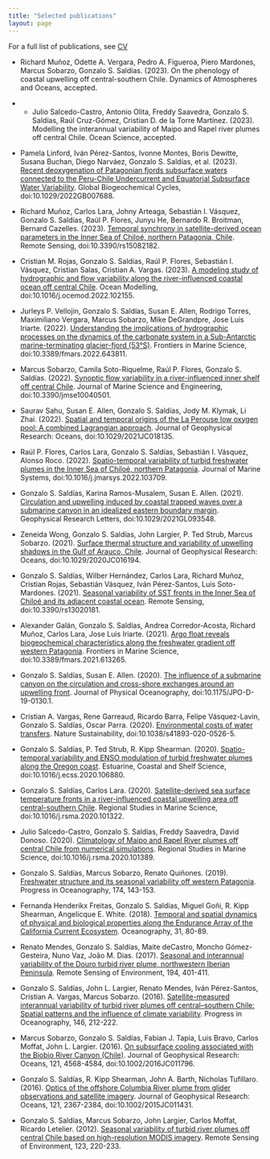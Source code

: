 ```yaml
---
title: "Selected publications"
layout: page
---
```

For a full list of publications, see [CV](CV.pdf)

* Richard Muñoz, Odette A. Vergara, Pedro A. Figueroa, Piero Mardones, Marcus Sobarzo, Gonzalo S. Saldías. (2023). On the phenology of coastal upwelling off central-southern Chile. Dynamics of Atmospheres and Oceans, accepted.

* * Julio Salcedo-Castro, Antonio Olita, Freddy Saavedra, Gonzalo S. Saldías, Raúl Cruz-Gómez, Cristian D. de la Torre Martínez. (2023). Modelling the interannual variability of Maipo and Rapel river plumes off central Chile. Ocean Science, accepted.

* Pamela Linford, Iván Pérez-Santos, Ivonne Montes, Boris Dewitte, Susana Buchan, Diego Narváez, Gonzalo S. Saldías, et al. (2023). [Recent deoxygenation of Patagonian fjords subsurface waters connected to the Peru-Chile Undercurrent and Equatorial Subsurface Water Variability](https://agupubs.onlinelibrary.wiley.com/doi/full/10.1029/2022GB007688). Global Biogeochemical Cycles, doi:10.1029/2022GB007688.

* Richard Muñoz, Carlos Lara, Johny Arteaga, Sebastián I. Vásquez, Gonzalo S. Saldías, Raúl P. Flores, Junyu He, Bernardo R. Broitman, Bernard Cazelles. (2023). [Temporal synchrony in satellite-derived ocean parameters in the Inner Sea of Chiloé, northern Patagonia, Chile](https://www.mdpi.com/2072-4292/15/8/2182). Remote Sensing, doi:10.3390/rs15082182.

* Cristian M. Rojas, Gonzalo S. Saldías, Raúl P. Flores, Sebastián I. Vásquez, Cristian Salas, Cristian A. Vargas. (2023). [A modeling study of hydrographic and flow variability along the river-influenced coastal ocean off central Chile](https://www.sciencedirect.com/science/article/pii/S146350032200169X). Ocean Modelling, doi:10.1016/j.ocemod.2022.102155.

* Jurleys P. Vellojin, Gonzalo S. Saldías, Susan E. Allen, Rodrigo Torres, Maximiliano Vergara, Marcus Sobarzo, Mike DeGrandpre, Jose Luis Iriarte. (2022). [Understanding the implications of hydrographic processes on the dynamics of the carbonate system in a Sub-Antarctic marine-terminating glacier-fjord (53°S)](https://www.frontiersin.org/articles/10.3389/fmars.2022.643811/full). Frontiers in Marine Science, doi:10.3389/fmars.2022.643811.

* Marcus Sobarzo, Camila Soto-Riquelme, Raúl P. Flores, Gonzalo S. Saldías. (2022). [Synoptic flow variability in a river-influenced inner shelf off central Chile](https://www.mdpi.com/2077-1312/10/4/501). Journal of Marine Science and Engineering, doi:10.3390/jmse10040501.

* Saurav Sahu, Susan E. Allen, Gonzalo S. Saldías, Jody M. Klymak, Li Zhai. (2022). [Spatial and temporal origins of the La Perouse low oxygen pool: A combined Lagrangian approach](https://agupubs.onlinelibrary.wiley.com/doi/full/10.1029/2021JC018135). Journal of Geophysical Research: Oceans, doi:10.1029/2021JC018135.

* Raúl P. Flores, Carlos Lara, Gonzalo S. Saldías, Sebastián I. Vásquez, Alonso Roco. (2022). [Spatio-temporal variability of turbid freshwater plumes in the Inner Sea of Chiloé, northern Patagonia](https://www.sciencedirect.com/science/article/pii/S0924796322000100). Journal of Marine Systems, doi:10.1016/j.jmarsys.2022.103709.

* Gonzalo S. Saldías, Karina Ramos-Musalem, Susan E. Allen. (2021). [Circulation and upwelling induced by coastal trapped waves over a submarine canyon in an idealized eastern boundary margin](https://agupubs.onlinelibrary.wiley.com/doi/full/10.1029/2021GL093548). Geophysical Research Letters, doi:10.1029/2021GL093548.

* Zeneida Wong, Gonzalo S. Saldías, John Largier, P. Ted Strub, Marcus Sobarzo. (2021). [Surface thermal structure and variability of upwelling shadows in the Gulf of Arauco, Chile](https://agupubs.onlinelibrary.wiley.com/doi/full/10.1029/2020JC016194). Journal of Geophysical Research: Oceans, doi:10.1029/2020JC016194.

* Gonzalo S. Saldías, Wilber Hernández, Carlos Lara, Richard Muñoz, Cristian Rojas, Sebastián Vásquez, Iván Pérez-Santos, Luis Soto-Mardones. (2021). [Seasonal variability of SST fronts in the Inner Sea of Chiloé and its adjacent coastal ocean](https://www.mdpi.com/2072-4292/13/2/181). Remote Sensing, doi:10.3390/rs13020181.

* Alexander Galán, Gonzalo S. Saldías, Andrea Corredor-Acosta, Richard Muñoz, Carlos Lara, Jose Luis Iriarte. (2021). [Argo float reveals biogeochemical characteristics along the freshwater gradient off western Patagonia](https://www.frontiersin.org/articles/10.3389/fmars.2021.613265/full#:~:text=As%20the%20Argo%20float%20drifted,and%20the%20lowest%20nitrate%20concentrations.). Frontiers in Marine Science, doi:10.3389/fmars.2021.613265.

* Gonzalo S. Saldías, Susan E. Allen. (2020). [The influence of a submarine canyon on the circulation and cross-shore exchanges around an upwelling front](https://journals.ametsoc.org/view/journals/phoc/50/6/JPO-D-19-0130.1.xml). Journal of Physical Oceanography, doi:10.1175/JPO-D-19-0130.1.

* Cristian A. Vargas, Rene Garreaud, Ricardo Barra, Felipe Vásquez-Lavin, Gonzalo S. Saldías, Oscar Parra. (2020). [Environmental costs of water transfers](https://www.nature.com/articles/s41893-020-0526-5). Nature Sustainability, doi:10.1038/s41893-020-0526-5.

* Gonzalo S. Saldías, P. Ted Strub, R. Kipp Shearman. (2020). [Spatio-temporal variability and ENSO modulation of turbid freshwater plumes along the Oregon coast](https://www.sciencedirect.com/science/article/pii/S0272771419305761). Estuarine, Coastal and Shelf Science, doi:10.1016/j.ecss.2020.106880.

* Gonzalo S. Saldías, Carlos Lara. (2020). [Satellite-derived sea surface temperature fronts in a river-influenced coastal upwelling area off central-southern Chile](https://www.sciencedirect.com/science/article/pii/S2352485520304503). Regional Studies in Marine Science, doi:10.1016/j.rsma.2020.101322.

* Julio Salcedo-Castro, Gonzalo S. Saldías, Freddy Saavedra, David Donoso. (2020). [Climatology of Maipo and Rapel River plumes off central Chile from numerical simulations](https://www.sciencedirect.com/science/article/pii/S235248552030517X). Regional Studies in Marine Science, doi:10.1016/j.rsma.2020.101389.

* Gonzalo S. Saldías, Marcus Sobarzo, Renato Quiñones. (2019). [Freshwater structure and its seasonal variability off western Patagonia](https://www.sciencedirect.com/science/article/pii/S0079661118301022). Progress in Oceanography, 174, 143-153.

* Fernanda Henderikx Freitas, Gonzalo S. Saldías, Miguel Goñi, R. Kipp Shearman, Angelicque E. White. (2018). [Temporal and spatial dynamics of physical and biological properties along the Endurance Array of the California Current Ecosystem](https://tos.org/oceanography/article/temporal-and-spatial-dynamics-of-physical-and-biological-properties-along-t). Oceanography, 31, 80-89.

* Renato Mendes, Gonzalo S. Saldías, Maite deCastro, Moncho Gómez-Gesteira, Nuno Vaz, João M. Dias. (2017). [Seasonal and interannual variability of the Douro turbid river plume, northwestern Iberian Peninsula](https://www.sciencedirect.com/science/article/pii/S0034425717301517). Remote Sensing of Environment, 194, 401-411.

* Gonzalo S. Saldías, John L. Largier, Renato Mendes, Iván Pérez-Santos, Cristian A. Vargas, Marcus Sobarzo. (2016). [Satellite-measured interannual variability of turbid river plumes off central–southern Chile: Spatial patterns and the influence of climate variability](https://www.sciencedirect.com/science/article/pii/S0079661116300210). Progress in Oceanography, 146, 212-222.

* Marcus Sobarzo, Gonzalo S. Saldías, Fabian J. Tapia, Luis Bravo, Carlos Moffat, John L. Largier. (2016). [On subsurface cooling associated with the Biobio River Canyon (Chile)](https://agupubs.onlinelibrary.wiley.com/doi/full/10.1002/2016JC011796). Journal of Geophysical Research: Oceans, 121, 4568-4584, doi:10.1002/2016JC011796.

* Gonzalo S. Saldías, R. Kipp Shearman, John A. Barth, Nicholas Tufillaro. (2016). [Optics of the offshore Columbia River plume from glider observations and satellite imagery](https://agupubs.onlinelibrary.wiley.com/doi/full/10.1002/2015JC011431). Journal of Geophysical Research: Oceans, 121, 2367-2384, doi:10.1002/2015JC011431.

* Gonzalo S. Saldías, Marcus Sobarzo, John Largier, Carlos Moffat, Ricardo Letelier. (2012). [Seasonal variability of turbid river plumes off central Chile based on high-resolution MODIS imagery](https://www.sciencedirect.com/science/article/pii/S0034425712001290). Remote Sensing of Environment, 123, 220-233.

